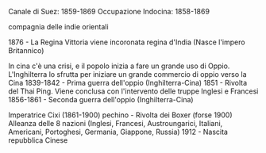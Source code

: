 Canale di Suez: 1859-1869
Occupazione Indocina: 1858-1869

compagnia delle indie orientali

1876 - La Regina Vittoria viene incoronata regina d'India (Nasce l'impero Britannico)

In cina c'è una crisi, e il popolo inizia a fare un grande uso di Oppio. L'Inghilterra lo sfrutta per iniziare un grande commercio di oppio verso la Cina
1839-1842 - Prima guerra dell'oppio (Inghilterra-Cina)
1851 - Rivolta del Thai Ping. Viene conclusa con l'intervento delle truppe Inglesi e Francesi
1856-1861 - Seconda guerra dell'oppio (Inghilterra-Cina)

Imperatrice Cixi (1861-1900)
pechino - Rivolta dei Boxer (forse 1900)
Alleanza delle 8 nazioni (Inglesi, Francesi, Austroungarici, Italiani, Americani, Portoghesi, Germania, Giappone, Russia)
1912 - Nascita repubblica Cinese